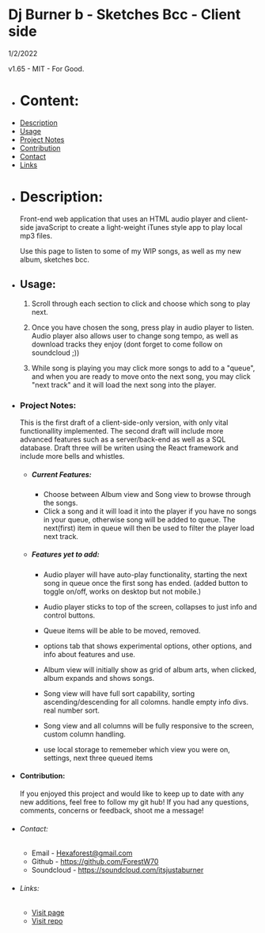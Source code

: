 # Dj Burner b - Sketches Bcc - Client side
1/2/2022

v1.65 - MIT - For Good.

* # Content:
- [Description](#description)
- [Usage](#usage)
- [Project Notes](#project-notes)
- [Contribution](#contribution)
- [Contact](#contact)
- [Links](#links)

* # Description:
    Front-end web application that uses an HTML audio player and client-side javaScript to create a light-weight iTunes style app to play local mp3 files.

    Use this page to listen to some of my WIP songs, as well as my new album, sketches bcc. 

* ## Usage:
    1. Scroll through each section to click and choose which song to play next.

    2. Once you have chosen the song, press play in audio player to listen. Audio player also allows user to change song tempo, as well as download tracks they enjoy (dont forget to come follow on soundcloud ;))

    3. While song is playing you may click more songs to add to a "queue", and when you are ready to move onto the next song, you may click "next track" and it will load the next song into the player. 

* ### Project Notes: 
    This is the first draft of a client-side-only version, with only vital functionallity implemented. The second draft will include more advanced features such as a server/back-end as well as a SQL database. Draft three will be writen using the React framework and include more bells and whistles.

    * ##### Current Features:
        - Choose between Album view and Song view to browse through the songs.
        - Click a song and it will load it into the player if you have no songs in your queue, otherwise song will be added to queue. The next(first) item in queue will then be used to filter the player load next track.

    * ##### Features yet to add:
        - Audio player will have auto-play functionality, starting the next song in queue once the first song has ended. (added button to toggle on/off, works on desktop but not mobile.)

        - Audio player sticks to top of the screen, collapses to just info and control buttons.

        - Queue items will be able to be moved, removed.

        - options tab that shows experimental options, other options, and info about features and use.

        - Album view will initially show as grid of album arts, when clicked, album expands and shows songs.

        - Song view will have full sort capability, sorting ascending/descending for all colomns. handle empty info divs. real number sort.

        - Song view and all columns will be fully responsive to the screen, custom column handling.
        
        - use local storage to rememeber which view you were on, settings, next three queued items


* #### Contribution:
    If you enjoyed this project and would like to keep up to date with any new additions, feel free to follow my git hub! If you had any questions, comments, concerns or feedback, shoot me a message!

* ###### Contact:
    - Email - Hexaforest@gmail.com
    - Github - https://github.com/ForestW70
    - Soundcloud - https://soundcloud.com/itsjustaburner

- ###### Links:    
    - [Visit page](https://forestw70.github.io/sketches-bcc-client/index.html)
    - [Visit repo](https://github.com/ForestW70/sketches-bcc-client)